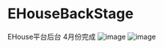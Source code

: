 # EHouseBackStage
EHouse平台后台 4月份完成
![image](https://user-images.githubusercontent.com/57618005/112045426-c0949f00-8b42-11eb-8c3a-e564d4eba99c.png)
![image](https://user-images.githubusercontent.com/57618005/112046273-b9ba5c00-8b43-11eb-8899-6c18c35f7bf6.png)
